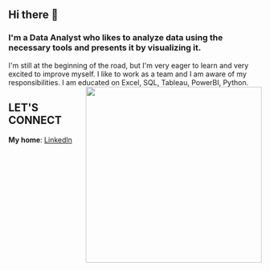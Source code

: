 ## Hi there 👋

### I'm a Data Analyst who likes to analyze data using the necessary tools and presents it by visualizing it.  
I'm still at the beginning of the road, but I'm very eager to learn and very excited to improve myself. I like to work as a team and I am aware of my responsibilities.  I am educated on Excel, SQL, Tableau, PowerBI, Python.  <img src ="https://images.anytask.com/resources/user/257cfe0d49459bec/task/1611723589513_post-social-data-for-publishers-tail.png" width="350" height="auto" align="right">

## LET'S CONNECT
**My home**: <a href= "https://www.linkedin.com/in/gulberin-heja-baran-90ab4224a/" >Linkedln</a>
